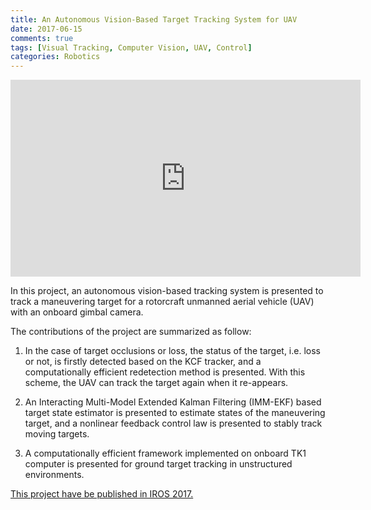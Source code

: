 ```yaml
---
title: An Autonomous Vision-Based Target Tracking System for UAV
date: 2017-06-15
comments: true
tags: [Visual Tracking, Computer Vision, UAV, Control]
categories: Robotics
---
```


<iframe width="560" height="315" src="https://www.youtube-nocookie.com/embed/7dc4etU0IHs" frameborder="0" allow="accelerometer; autoplay; encrypted-media; gyroscope; picture-in-picture" allowfullscreen></iframe>

In this project, an autonomous vision-based tracking system is presented to track a maneuvering target for a rotorcraft unmanned aerial vehicle (UAV) with an onboard gimbal camera.

<!--more-->

The contributions of the project are summarized as follow: 

1. In the case of target occlusions or loss, the status of the target, i.e. loss or not, is firstly detected based on the KCF tracker, and a computationally efficient redetection method is presented. With this scheme, the UAV can track the target again when it re-appears.

2. An Interacting Multi-Model Extended Kalman Filtering (IMM-EKF) based target state estimator is presented to estimate states of the maneuvering target, and a nonlinear feedback control law is presented to stably track moving targets.

3. A computationally efficient framework implemented on onboard TK1 computer is presented for ground target tracking in unstructured environments.

[This project have be published in IROS 2017.](https://ieeexplore.ieee.org/abstract/document/8205986)
